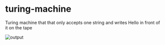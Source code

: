 # turing-machine
Turing machine that that only accepts one string and writes Hello in front of it on the tape

![output](https://user-images.githubusercontent.com/79949410/147372763-9cab1444-1b32-4837-8b3c-9ead93561c7e.png)
